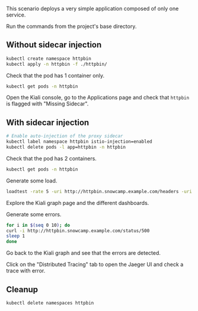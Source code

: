 This scenario deploys a very simple application composed of only one service.

Run the commands from the project's base directory.

## Without sidecar injection

```bash
kubectl create namespace httpbin
kubectl apply -n httpbin -f ./httpbin/
```

Check that the pod has 1 container only.

```bash
kubectl get pods -n httpbin
```

Open the Kiali console, go to the Applications page and check that `httpbin` is flagged with "Missing Sidecar".

## With sidecar injection

```bash
# Enable auto-injection of the proxy sidecar
kubectl label namespace httpbin istio-injection=enabled
kubectl delete pods -l app=httpbin -n httpbin
```

Check that the pod has 2 containers.

```bash
kubectl get pods -n httpbin
```

Generate some load.

```bash
loadtest -rate 5 -uri http://httpbin.snowcamp.example.com/headers -uri http://httpbin.snowcamp.example.com/status/200
```

Explore the Kiali graph page and the different dashboards.

Generate some errors.

```bash
for i in $(seq 0 10); do
curl -i http://httpbin.snowcamp.example.com/status/500
sleep 1
done
```

Go back to the Kiali graph and see that the errors are detected.

Click on the "Distributed Tracing" tab to open the Jaeger UI and check a trace with error.

## Cleanup

```bash
kubectl delete namespaces httpbin
```
